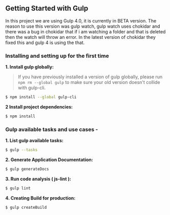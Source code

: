 ## Getting Started with Gulp
In this project we are using Gulp 4.0, it is currently in BETA version. The reason to use this version was gulp watch, gulp watch uses chokidar and there was a bug in chokidar that if i am watching a folder and that is deleted then the watch will throw an error. In the latest version of chokidar they fixed this and gulp 4 is using the that.

### Installing and setting up for the first time

**1. Install gulp globally:**

> If you have previously installed a version of gulp globally, please run `npm rm --global gulp`
> to make sure your old version doesn't collide with gulp-cli.

```sh
$ npm install --global gulp-cli
```

**2 Install project dependencies:**

```sh
$ npm install
```

### Gulp available tasks and use cases -

**1. List gulp available tasks:**
```sh
$ gulp --tasks
```

**2. Generate Application Documentation:**
```sh
$ gulp generateDocs
```

**3. Run code analysis ( js-lint ):**
```sh
$ gulp lint
```

**4. Creating Build for production:**
```sh
$ gulp createBuild
```